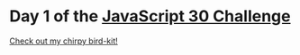 # Day 1 of the [JavaScript 30 Challenge](https://javascript30.com/)

[Check out my chirpy bird-kit!](https://alexandriamw.github.io/drum-kit/)